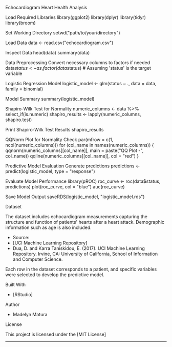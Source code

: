 Echocardiogram Heart Health Analysis

Load Required Libraries
library(ggplot2)
library(dplyr)
library(tidyr)
library(broom)

Set Working Directory
setwd("path/to/your/directory")

Load Data
data <- read.csv("echocardiogram.csv")

Inspect Data
head(data)
summary(data)

Data Preprocessing
Convert necessary columns to factors if needed
data$status <- as.factor(data$status) # Assuming 'status' is the target variable

Logistic Regression Model
logistic_model <- glm(status ~ ., data = data, family = binomial)

Model Summary
summary(logistic_model)

Shapiro-Wilk Test for Normality
numeric_columns <- data %>% select_if(is.numeric)
shapiro_results <- lapply(numeric_columns, shapiro.test)

Print Shapiro-Wilk Test Results
shapiro_results

QQNorm Plot for Normality Check
par(mfrow = c(1, ncol(numeric_columns)))
for (col_name in names(numeric_columns)) {
  qqnorm(numeric_columns[[col_name]], main = paste("QQ Plot -", col_name))
  qqline(numeric_columns[[col_name]], col = "red")
}

Predictive Model Evaluation
Generate predictions
predictions <- predict(logistic_model, type = "response")

Evaluate Model Performance
library(pROC)
roc_curve <- roc(data$status, predictions)
plot(roc_curve, col = "blue")
auc(roc_curve)

Save Model Output
saveRDS(logistic_model, "logistic_model.rds")


Dataset

The dataset includes echocardiogram measurements capturing the structure and function of patients' hearts after a heart attack. Demographic information such as age is also included.


  - Source:
  - [UCI Machine Learning Repository]
  - Dua, D. and Karra Taniskidou, E. (2017). UCI Machine Learning Repository. Irvine, CA: University of California, School of Information and Computer Science.

Each row in the dataset corresponds to a patient, and specific variables were selected to develop the predictive model.

Built With

- [RStudio]

Author

- Madelyn Matura

License

This project is licensed under the [MIT License]

---



